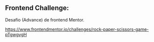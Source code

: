 
## Frontend Challenge:

Desafio (Advance) de frontend Mentor.

https://www.frontendmentor.io/challenges/rock-paper-scissors-game-pTgwgvgH

